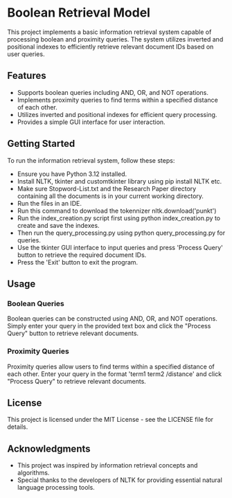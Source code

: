 # Boolean Retrieval Model
This project implements a basic information retrieval system capable of processing boolean and proximity queries. The system utilizes inverted and positional indexes to efficiently retrieve relevant document IDs based on user queries.

## Features
* Supports boolean queries including AND, OR, and NOT operations.
* Implements proximity queries to find terms within a specified distance of each other.
* Utilizes inverted and positional indexes for efficient query processing.
* Provides a simple GUI interface for user interaction.

## Getting Started
To run the information retrieval system, follow these steps:

* Ensure you have Python 3.12 installed.
* Install NLTK, tkinter and customtkinter library using pip install NLTK etc.
* Make sure Stopword-List.txt and the Research Paper directory containing all the documents is in your current working directory.
* Run the files in an IDE.
* Run this command to download the tokennizer nltk.download('punkt')
* Run the index_creation.py script first using python index_creation.py to create and save the indexes.
* Then run the query_processing.py using python query_processing.py for queries.
* Use the tkinter GUI interface to input queries and press 'Process Query' button to retrieve the required document IDs.
* Press the 'Exit' button to exit the program.

## Usage
 ### Boolean Queries
 Boolean queries can be constructed using AND, OR, and NOT operations. Simply enter your query in the provided text box and click the "Process Query" button to retrieve relevant documents.

 ### Proximity Queries
 Proximity queries allow users to find terms within a specified distance of each other. Enter your query in the format 'term1 term2 /distance' and click "Process Query" to retrieve relevant documents.

## License
 This project is licensed under the MIT License - see the LICENSE file for details.

## Acknowledgments
* This project was inspired by information retrieval concepts and algorithms.
* Special thanks to the developers of NLTK for providing essential natural language processing tools.
